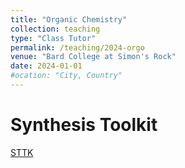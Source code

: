 ```yaml
---
title: "Organic Chemistry"
collection: teaching
type: "Class Tutor"
permalink: /teaching/2024-orgo
venue: "Bard College at Simon's Rock"
date: 2024-01-01
#ocation: "City, Country"
---
```


# Synthesis Toolkit
[STTK](/files/teaching/orgo/STTK.pdf)
